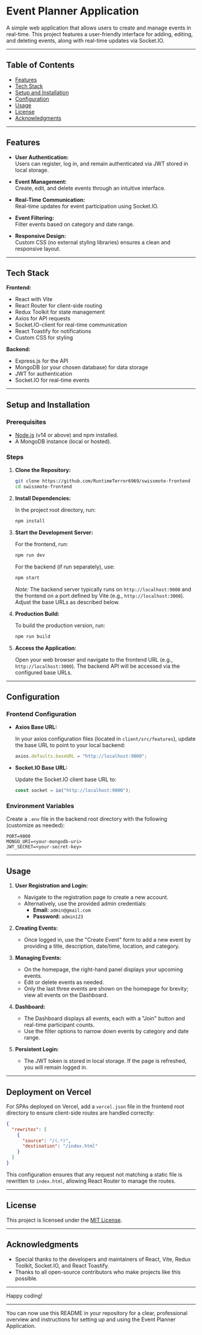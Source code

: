 # Event Planner Application

A simple web application that allows users to create and manage events in real-time. This project features a user-friendly interface for adding, editing, and deleting events, along with real-time updates via Socket.IO.

---

## Table of Contents

- [Features](#features)
- [Tech Stack](#tech-stack)
- [Setup and Installation](#setup-and-installation)
- [Configuration](#configuration)
- [Usage](#usage)
- [License](#license)
- [Acknowledgments](#acknowledgments)

---

## Features

- **User Authentication:**  
  Users can register, log in, and remain authenticated via JWT stored in local storage.
  
- **Event Management:**  
  Create, edit, and delete events through an intuitive interface.

- **Real-Time Communication:**  
  Real-time updates for event participation using Socket.IO.

- **Event Filtering:**  
  Filter events based on category and date range.

- **Responsive Design:**  
  Custom CSS (no external styling libraries) ensures a clean and responsive layout.

---

## Tech Stack

**Frontend:**
- React with Vite
- React Router for client-side routing
- Redux Toolkit for state management
- Axios for API requests
- Socket.IO-client for real-time communication
- React Toastify for notifications
- Custom CSS for styling

**Backend:**
- Express.js for the API
- MongoDB (or your chosen database) for data storage
- JWT for authentication
- Socket.IO for real-time events

---

## Setup and Installation

### Prerequisites

- [Node.js](https://nodejs.org/) (v14 or above) and npm installed.
- A MongoDB instance (local or hosted).

### Steps

1. **Clone the Repository:**

   ```bash
   git clone https://github.com/RuntimeTerror6969/swissmote-frontend
   cd swissmote-frontend
   ```

2. **Install Dependencies:**

   In the project root directory, run:

   ```bash
   npm install
   ```

3. **Start the Development Server:**

   For the frontend, run:

   ```bash
   npm run dev
   ```

   For the backend (if run separately), use:

   ```bash
   npm start
   ```
   
   *Note:* The backend server typically runs on `http://localhost:9000` and the frontend on a port defined by Vite (e.g., `http://localhost:3000`). Adjust the base URLs as described below.

4. **Production Build:**

   To build the production version, run:

   ```bash
   npm run build
   ```

5. **Access the Application:**

   Open your web browser and navigate to the frontend URL (e.g., `http://localhost:3000`). The backend API will be accessed via the configured base URLs.

---

## Configuration

### Frontend Configuration

- **Axios Base URL:**

  In your axios configuration files (located in `client/src/features`), update the base URL to point to your local backend:

  ```js
  axios.defaults.baseURL = "http://localhost:9000";
  ```

- **Socket.IO Base URL:**

  Update the Socket.IO client base URL to:

  ```js
  const socket = io("http://localhost:9000");
  ```

### Environment Variables

Create a `.env` file in the backend root directory with the following (customize as needed):

```env
PORT=9000
MONGO_URI=<your-mongodb-uri>
JWT_SECRET=<your-secret-key>
```

---

## Usage

1. **User Registration and Login:**

   - Navigate to the registration page to create a new account.
   - Alternatively, use the provided admin credentials:
     - **Email:** `admin@gmail.com`
     - **Password:** `admin123`
     
2. **Creating Events:**

   - Once logged in, use the "Create Event" form to add a new event by providing a title, description, date/time, location, and category.
   
3. **Managing Events:**

   - On the homepage, the right-hand panel displays your upcoming events.
   - Edit or delete events as needed.
   - Only the last three events are shown on the homepage for brevity; view all events on the Dashboard.
   
4. **Dashboard:**

   - The Dashboard displays all events, each with a "Join" button and real-time participant counts.
   - Use the filter options to narrow down events by category and date range.
   
5. **Persistent Login:**

   - The JWT token is stored in local storage. If the page is refreshed, you will remain logged in.

---

## Deployment on Vercel

For SPAs deployed on Vercel, add a `vercel.json` file in the frontend root directory to ensure client-side routes are handled correctly:

```json
{
  "rewrites": [
    {
      "source": "/(.*)",
      "destination": "/index.html"
    }
  ]
}
```

This configuration ensures that any request not matching a static file is rewritten to `index.html`, allowing React Router to manage the routes.

---

## License

This project is licensed under the [MIT License](LICENSE).

---

## Acknowledgments

- Special thanks to the developers and maintainers of React, Vite, Redux Toolkit, Socket.IO, and React Toastify.
- Thanks to all open-source contributors who make projects like this possible.

---

Happy coding!

---

You can now use this README in your repository for a clear, professional overview and instructions for setting up and using the Event Planner Application.
